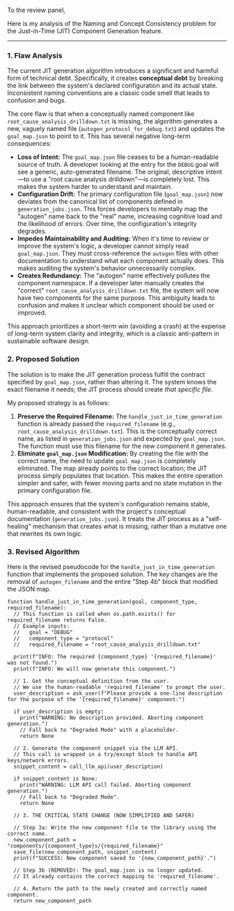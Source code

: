 To the review panel,

Here is my analysis of the Naming and Concept Consistency problem for the Just-in-Time (JIT) Component Generation feature.

---

### 1. Flaw Analysis

The current JIT generation algorithm introduces a significant and harmful form of technical debt. Specifically, it creates **conceptual debt** by breaking the link between the system's declared configuration and its actual state. Inconsistent naming conventions are a classic code smell that leads to confusion and bugs.

The core flaw is that when a conceptually named component like `root_cause_analysis_drilldown.txt` is missing, the algorithm generates a new, vaguely named file (`autogen_protocol_for_debug.txt`) and updates the `goal_map.json` to point to it. This has several negative long-term consequences:

- **Loss of Intent:** The `goal_map.json` file ceases to be a human-readable source of truth. A developer looking at the entry for the `DEBUG` goal will see a generic, auto-generated filename. The original, descriptive intent—to use a "root cause analysis drilldown"—is completely lost. This makes the system harder to understand and maintain.
- **Configuration Drift:** The primary configuration file (`goal_map.json`) now deviates from the canonical list of components defined in `generation_jobs.json`. This forces developers to mentally map the "autogen" name back to the "real" name, increasing cognitive load and the likelihood of errors. Over time, the configuration's integrity degrades.
- **Impedes Maintainability and Auditing:** When it's time to review or improve the system's logic, a developer cannot simply read `goal_map.json`. They must cross-reference the `autogen` files with other documentation to understand what each component actually does. This makes auditing the system's behavior unnecessarily complex.
- **Creates Redundancy:** The "autogen" name effectively pollutes the component namespace. If a developer later manually creates the "correct" `root_cause_analysis_drilldown.txt` file, the system will now have two components for the same purpose. This ambiguity leads to confusion and makes it unclear which component should be used or improved.

This approach prioritizes a short-term win (avoiding a crash) at the expense of long-term system clarity and integrity, which is a classic anti-pattern in sustainable software design.

### 2. Proposed Solution

The solution is to make the JIT generation process fulfill the contract specified by `goal_map.json`, rather than altering it. The system knows the exact filename it needs; the JIT process should create _that specific file_.

My proposed strategy is as follows:

1.  **Preserve the Required Filename:** The `handle_just_in_time_generation` function is already passed the `required_filename` (e.g., `root_cause_analysis_drilldown.txt`). This is the conceptually correct name, as listed in `generation_jobs.json` and expected by `goal_map.json`. The function must use this filename for the new component it generates.
2.  **Eliminate `goal_map.json` Modification:** By creating the file with the correct name, the need to update `goal_map.json` is completely eliminated. The map already points to the correct location; the JIT process simply populates that location. This makes the entire operation simpler and safer, with fewer moving parts and no state mutation in the primary configuration file.

This approach ensures that the system's configuration remains stable, human-readable, and consistent with the project's conceptual documentation (`generation_jobs.json`). It treats the JIT process as a "self-healing" mechanism that creates what is missing, rather than a mutative one that rewrites its own logic.

### 3. Revised Algorithm

Here is the revised pseudocode for the `handle_just_in_time_generation` function that implements the proposed solution. The key changes are the removal of `autogen_filename` and the entire "Step 4b" block that modified the JSON map.

```pseudocode
function handle_just_in_time_generation(goal, component_type, required_filename):
  // This function is called when os.path.exists() for required_filename returns False.
  // Example inputs:
  //   goal = "DEBUG"
  //   component_type = "protocol"
  //   required_filename = "root_cause_analysis_drilldown.txt"

  print(f"INFO: The required {component_type} '{required_filename}' was not found.")
  print(f"INFO: We will now generate this component.")

  // 1. Get the conceptual definition from the user.
  // We use the human-readable 'required_filename' to prompt the user.
  user_description = ask_user(f"Please provide a one-line description for the purpose of the '{required_filename}' component:")

  if user_description is empty:
    print("WARNING: No description provided. Aborting component generation.")
    // Fall back to "Degraded Mode" with a placeholder.
    return None

  // 2. Generate the component snippet via the LLM API.
  // This call is wrapped in a try/except block to handle API keys/network errors.
  snippet_content = call_llm_api(user_description)

  if snippet_content is None:
    print("WARNING: LLM API call failed. Aborting component generation.")
    // Fall back to "Degraded Mode".
    return None

  // 3. THE CRITICAL STATE CHANGE (NOW SIMPLIFIED AND SAFER)

  // Step 3a: Write the new component file to the library using the correct name.
  new_component_path = "components/{component_type}s/{required_filename}"
  save_file(new_component_path, snippet_content)
  print(f"SUCCESS: New component saved to '{new_component_path}'.")

  // Step 3b (REMOVED): The goal_map.json is no longer updated.
  // It already contains the correct mapping to 'required_filename'.

  // 4. Return the path to the newly created and correctly named component.
  return new_component_path
```
